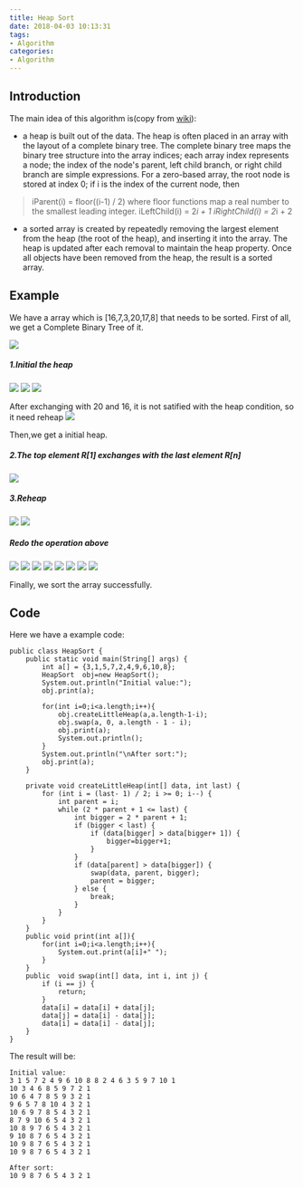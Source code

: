 ```yaml
---
title: Heap Sort
date: 2018-04-03 10:13:31
tags: 
- Algorithm
categories:
- Algorithm
---
```

## Introduction
The main idea of this algorithm is(copy from [wiki](https://en.wikipedia.org/wiki/Heapsort)):

- a heap is built out of the data. The heap is often placed in an array with the layout of a complete binary tree. The complete binary tree maps the binary tree structure into the array indices; each array index represents a node; the index of the node's parent, left child branch, or right child branch are simple expressions. For a zero-based array, the root node is stored at index 0; if i is the index of the current node, then

>  iParent(i)     = floor((i-1) / 2) where floor functions map a real number to the smallest leading integer.
>  iLeftChild(i)  = 2*i + 1
>  iRightChild(i) = 2*i + 2


-  a sorted array is created by repeatedly removing the largest element from the heap (the root of the heap), and inserting it into the array. The heap is updated after each removal to maintain the heap property. Once all objects have been removed from the heap, the result is a sorted array.


## Example
We have a array which is [16,7,3,20,17,8] that needs to be sorted. First of all, we get a Complete Binary Tree of it.

![](./Algorithm-Sort-HeapSort/1.jpg)

##### 1.Initial the heap
![](./Algorithm-Sort-HeapSort/2.jpg)
![](./Algorithm-Sort-HeapSort/3.jpg)
![](./Algorithm-Sort-HeapSort/4.jpg)

After exchanging with 20 and 16, it is not satified with the heap condition, so it need reheap
![](./Algorithm-Sort-HeapSort/5.jpg)

Then,we get a initial heap.

##### 2.The top element R[1] exchanges with the last element R[n]
 
![](./Algorithm-Sort-HeapSort/6.jpg)

##### 3.Reheap
![](./Algorithm-Sort-HeapSort/7.jpg)
![](./Algorithm-Sort-HeapSort/8.jpg)

##### Redo the operation above

![](./Algorithm-Sort-HeapSort/9.jpg)
![](./Algorithm-Sort-HeapSort/10.jpg)
![](./Algorithm-Sort-HeapSort/11.jpg)
![](./Algorithm-Sort-HeapSort/12.jpg)
![](./Algorithm-Sort-HeapSort/13.jpg)
![](./Algorithm-Sort-HeapSort/14.jpg)
![](./Algorithm-Sort-HeapSort/15.jpg)
![](./Algorithm-Sort-HeapSort/16.jpg) 

Finally, we sort the array successfully.

## Code

Here we have a example code:

	public class HeapSort {
	    public static void main(String[] args) {
	        int a[] = {3,1,5,7,2,4,9,6,10,8};
	        HeapSort  obj=new HeapSort();
	        System.out.println("Initial value:");
	        obj.print(a);
	
	        for(int i=0;i<a.length;i++){
	            obj.createLittleHeap(a,a.length-1-i);
	            obj.swap(a, 0, a.length - 1 - i);
	            obj.print(a);
	            System.out.println();
	        }
	        System.out.println("\nAfter sort:");
	        obj.print(a);
	    }
	
	    private void createLittleHeap(int[] data, int last) {
	        for (int i = (last- 1) / 2; i >= 0; i--) {
	            int parent = i;
	            while (2 * parent + 1 <= last) {
	                int bigger = 2 * parent + 1;
	                if (bigger < last) {
	                    if (data[bigger] > data[bigger+ 1]) {
	                        bigger=bigger+1;
	                    }
	                }
	                if (data[parent] > data[bigger]) {
	                    swap(data, parent, bigger);
	                    parent = bigger;
	                } else {
	                    break;
	                }
	            }
	        }
	    }
	    public void print(int a[]){
	        for(int i=0;i<a.length;i++){
	            System.out.print(a[i]+" ");
	        }
	    }
	    public  void swap(int[] data, int i, int j) {
	        if (i == j) {
	            return;
	        }
	        data[i] = data[i] + data[j];
	        data[j] = data[i] - data[j];
	        data[i] = data[i] - data[j];
	    }
	}

The result will be:

	Initial value:
	3 1 5 7 2 4 9 6 10 8 8 2 4 6 3 5 9 7 10 1 
	10 3 4 6 8 5 9 7 2 1 
	10 6 4 7 8 5 9 3 2 1 
	9 6 5 7 8 10 4 3 2 1 
	10 6 9 7 8 5 4 3 2 1 
	8 7 9 10 6 5 4 3 2 1 
	10 8 9 7 6 5 4 3 2 1 
	9 10 8 7 6 5 4 3 2 1 
	10 9 8 7 6 5 4 3 2 1 
	10 9 8 7 6 5 4 3 2 1 
	
	After sort:
	10 9 8 7 6 5 4 3 2 1 
